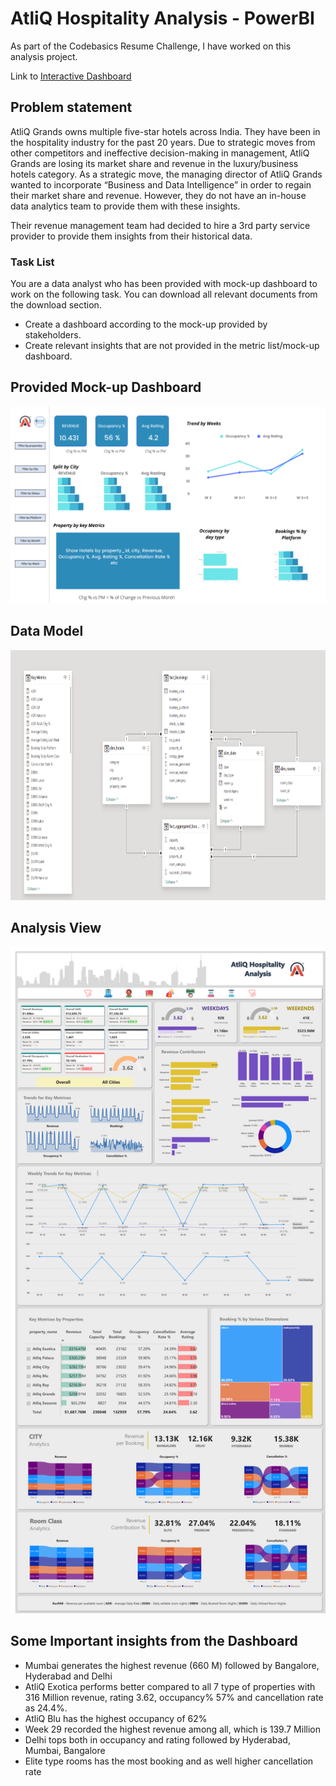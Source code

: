 # AtliQ Hospitality Analysis - PowerBI

As part of the Codebasics Resume Challenge, I have worked on this analysis project.

Link to [Interactive Dashboard](https://app.powerbi.com/view?r=eyJrIjoiNDAzMDU3OTctZGNhNy00YTQ3LThmMDEtNThhZWI0MjQzZGIwIiwidCI6ImRmODY3OWNkLWE4MGUtNDVkOC05OWFjLWM4M2VkN2ZmOTVhMCJ9)

## Problem statement

AtliQ Grands owns multiple five-star hotels across India. They have been in the hospitality industry for the past 20 years. Due to strategic moves from other competitors and ineffective decision-making in management, AtliQ Grands are losing its market share and revenue in the luxury/business hotels category. As a strategic move, the managing director of AtliQ Grands wanted to incorporate “Business and Data Intelligence” in order to regain their market share and revenue. However, they do not have an in-house data analytics team to provide them with these insights.

Their revenue management team had decided to hire a 3rd party service provider to provide them insights from their historical data.

### Task List

You are a data analyst who has been provided with mock-up dashboard to work on the following task. You can download all relevant documents from the download section.

- Create a dashboard according to the mock-up provided by stakeholders. 
- Create relevant insights that are not provided in the metric list/mock-up dashboard.

## Provided Mock-up Dashboard
<p align="center">
    <img src="https://github.com/Pravesh-Agarwal/AtliQ-Hospitality-Analysis-BI-Dashboard/blob/main/Dataset/mock%20up%20dashboard_atliq%20grands.png" width="600">
</p>


## Data Model

<p align="center">
    <img src='https://github.com/Pravesh-Agarwal/AtliQ-Hospitality-Analysis-BI-Dashboard/blob/main/Resources/Data_Model.png' height="400">
</p>


## Analysis View

<p align="center">
    <img src='https://github.com/Pravesh-Agarwal/AtliQ-Hospitality-Analysis-BI-Dashboard/blob/main/Resources/Hospitality%20Project%20Dashboard.png' width="600">
</p>

## Some Important insights from the Dashboard

- Mumbai generates the highest revenue (660 M) followed by Bangalore, Hyderabad and Delhi
- AtliQ Exotica performs better compared to all 7 type of properties with 316 Million revenue, rating 3.62, occupancy% 57% and cancellation rate as 24.4%.
- AtliQ Blu has the highest occupancy of 62%
- Week 29 recorded the highest revenue among all, which is 139.7 Million
- Delhi tops both in occupancy and rating followed by Hyderabad, Mumbai, Bangalore
- Elite type rooms has the most booking and as well higher cancellation rate
